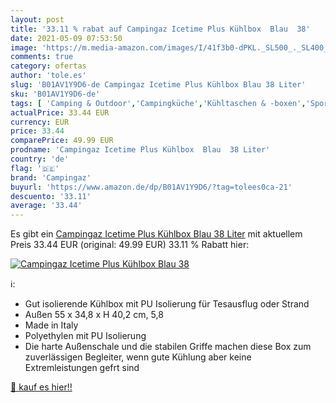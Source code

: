 ```yaml
---
layout: post
title: '33.11 % rabat auf Campingaz Icetime Plus Kühlbox  Blau  38'
date: 2021-05-09 07:53:50
image: 'https://m.media-amazon.com/images/I/41f3b0-dPKL._SL500_._SL400_.jpg'
comments: true
category: ofertas
author: 'tole.es'
slug: 'B01AV1Y9D6-de Campingaz Icetime Plus Kühlbox Blau 38 Liter'
sku: 'B01AV1Y9D6-de'
tags: [ 'Camping & Outdoor','Campingküche','Kühltaschen & -boxen','Sport','Sport & Freizeit','Sport & Outdoor Aktivitäten, Bekleidung & Ausrüstung','campingaz', ]
actualPrice: 33.44 EUR
currency: EUR
price: 33.44
comparePrice: 49.99 EUR
prodname: 'Campingaz Icetime Plus Kühlbox  Blau  38 Liter'
country: 'de'
flag: '🇩🇪'
brand: 'Campingaz'
buyurl: 'https://www.amazon.de/dp/B01AV1Y9D6/?tag=tolees0ca-21'
descuento: '33.11'
average: '33.44'
---
```


Es gibt ein [Campingaz Icetime Plus Kühlbox  Blau  38 Liter](https://www.amazon.de/dp/B01AV1Y9D6/?tag=tolees0ca-21) mit aktuellem Preis 33.44 EUR (original: 49.99 EUR) 33.11 % Rabatt hier:

[![Campingaz Icetime Plus Kühlbox  Blau  38](https://m.media-amazon.com/images/I/41f3b0-dPKL._SL500_._SL400_.jpg)](https://www.amazon.de/dp/B01AV1Y9D6/?tag=tolees0ca-21)

ℹ️:

- Gut isolierende Kühlbox mit PU Isolierung für Tesausflug oder Strand
- Außen 55 x 34,8 x H 40,2 cm, 5,8
- Made in Italy
- Polyethylen mit PU Isolierung
- Die harte Außenschale und die stabilen Griffe machen diese Box zum zuverlässigen Begleiter, wenn gute Kühlung aber keine Extremleistungen gefrt sind

[🛒 kauf es hier!!](https://www.amazon.de/dp/B01AV1Y9D6/?tag=tolees0ca-21)
